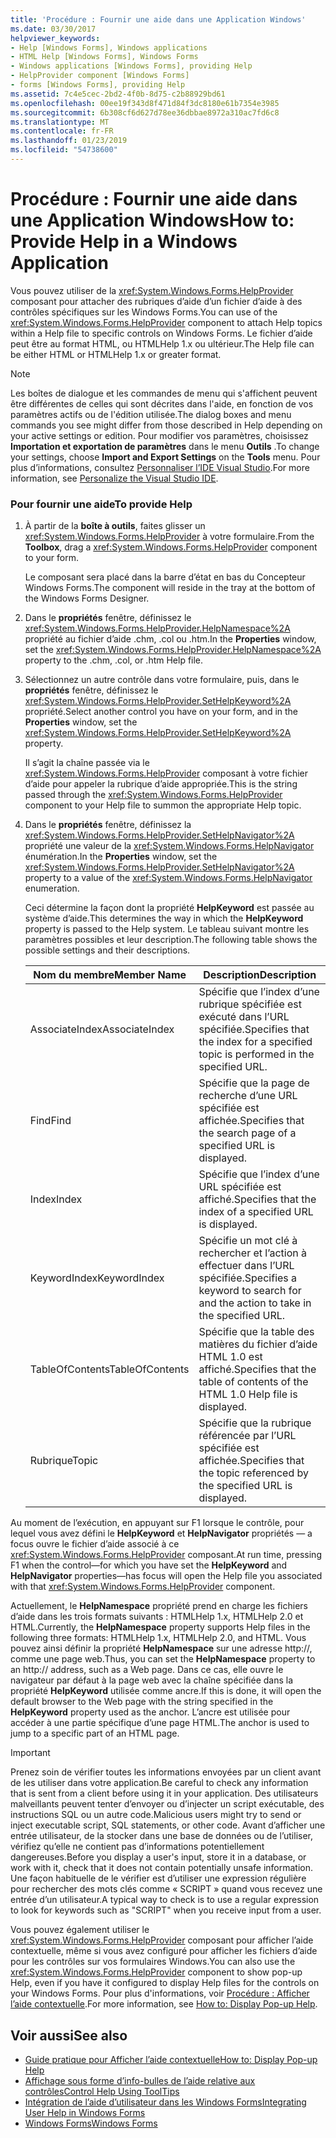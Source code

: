 ```yaml
---
title: 'Procédure : Fournir une aide dans une Application Windows'
ms.date: 03/30/2017
helpviewer_keywords:
- Help [Windows Forms], Windows applications
- HTML Help [Windows Forms], Windows Forms
- Windows applications [Windows Forms], providing Help
- HelpProvider component [Windows Forms]
- forms [Windows Forms], providing Help
ms.assetid: 7c4e5cec-2bd2-4f0b-8d75-c2b88929bd61
ms.openlocfilehash: 00ee19f343d8f471d84f3dc8180e61b7354e3985
ms.sourcegitcommit: 6b308cf6d627d78ee36dbbae8972a310ac7fd6c8
ms.translationtype: MT
ms.contentlocale: fr-FR
ms.lasthandoff: 01/23/2019
ms.locfileid: "54738600"
---
```

# <a name="how-to-provide-help-in-a-windows-application"></a><span data-ttu-id="53d55-102">Procédure : Fournir une aide dans une Application Windows</span><span class="sxs-lookup"><span data-stu-id="53d55-102">How to: Provide Help in a Windows Application</span></span>
<span data-ttu-id="53d55-103">Vous pouvez utiliser de la <xref:System.Windows.Forms.HelpProvider> composant pour attacher des rubriques d’aide d’un fichier d’aide à des contrôles spécifiques sur les Windows Forms.</span><span class="sxs-lookup"><span data-stu-id="53d55-103">You can use of the <xref:System.Windows.Forms.HelpProvider> component to attach Help topics within a Help file to specific controls on Windows Forms.</span></span> <span data-ttu-id="53d55-104">Le fichier d’aide peut être au format HTML, ou HTMLHelp 1.x ou ultérieur.</span><span class="sxs-lookup"><span data-stu-id="53d55-104">The Help file can be either HTML or HTMLHelp 1.x or greater format.</span></span>  
  
> [!NOTE]
>  <span data-ttu-id="53d55-105">Les boîtes de dialogue et les commandes de menu qui s'affichent peuvent être différentes de celles qui sont décrites dans l'aide, en fonction de vos paramètres actifs ou de l'édition utilisée.</span><span class="sxs-lookup"><span data-stu-id="53d55-105">The dialog boxes and menu commands you see might differ from those described in Help depending on your active settings or edition.</span></span> <span data-ttu-id="53d55-106">Pour modifier vos paramètres, choisissez **Importation et exportation de paramètres** dans le menu **Outils** .</span><span class="sxs-lookup"><span data-stu-id="53d55-106">To change your settings, choose **Import and Export Settings** on the **Tools** menu.</span></span> <span data-ttu-id="53d55-107">Pour plus d’informations, consultez [Personnaliser l’IDE Visual Studio](/visualstudio/ide/personalizing-the-visual-studio-ide).</span><span class="sxs-lookup"><span data-stu-id="53d55-107">For more information, see [Personalize the Visual Studio IDE](/visualstudio/ide/personalizing-the-visual-studio-ide).</span></span>  
  
### <a name="to-provide-help"></a><span data-ttu-id="53d55-108">Pour fournir une aide</span><span class="sxs-lookup"><span data-stu-id="53d55-108">To provide Help</span></span>  
  
1.  <span data-ttu-id="53d55-109">À partir de la **boîte à outils**, faites glisser un <xref:System.Windows.Forms.HelpProvider> à votre formulaire.</span><span class="sxs-lookup"><span data-stu-id="53d55-109">From the **Toolbox**, drag a <xref:System.Windows.Forms.HelpProvider> component to your form.</span></span>  
  
     <span data-ttu-id="53d55-110">Le composant sera placé dans la barre d’état en bas du Concepteur Windows Forms.</span><span class="sxs-lookup"><span data-stu-id="53d55-110">The component will reside in the tray at the bottom of the Windows Forms Designer.</span></span>  
  
2.  <span data-ttu-id="53d55-111">Dans le **propriétés** fenêtre, définissez le <xref:System.Windows.Forms.HelpProvider.HelpNamespace%2A> propriété au fichier d’aide .chm, .col ou .htm.</span><span class="sxs-lookup"><span data-stu-id="53d55-111">In the **Properties** window, set the <xref:System.Windows.Forms.HelpProvider.HelpNamespace%2A> property to the .chm, .col, or .htm Help file.</span></span>  
  
3.  <span data-ttu-id="53d55-112">Sélectionnez un autre contrôle dans votre formulaire, puis, dans le **propriétés** fenêtre, définissez le <xref:System.Windows.Forms.HelpProvider.SetHelpKeyword%2A> propriété.</span><span class="sxs-lookup"><span data-stu-id="53d55-112">Select another control you have on your form, and in the **Properties** window, set the <xref:System.Windows.Forms.HelpProvider.SetHelpKeyword%2A> property.</span></span>  
  
     <span data-ttu-id="53d55-113">Il s’agit la chaîne passée via le <xref:System.Windows.Forms.HelpProvider> composant à votre fichier d’aide pour appeler la rubrique d’aide appropriée.</span><span class="sxs-lookup"><span data-stu-id="53d55-113">This is the string passed through the <xref:System.Windows.Forms.HelpProvider> component to your Help file to summon the appropriate Help topic.</span></span>  
  
4.  <span data-ttu-id="53d55-114">Dans le **propriétés** fenêtre, définissez la <xref:System.Windows.Forms.HelpProvider.SetHelpNavigator%2A> propriété une valeur de la <xref:System.Windows.Forms.HelpNavigator> énumération.</span><span class="sxs-lookup"><span data-stu-id="53d55-114">In the **Properties** window, set the <xref:System.Windows.Forms.HelpProvider.SetHelpNavigator%2A> property to a value of the <xref:System.Windows.Forms.HelpNavigator> enumeration.</span></span>  
  
     <span data-ttu-id="53d55-115">Ceci détermine la façon dont la propriété **HelpKeyword** est passée au système d’aide.</span><span class="sxs-lookup"><span data-stu-id="53d55-115">This determines the way in which the **HelpKeyword** property is passed to the Help system.</span></span> <span data-ttu-id="53d55-116">Le tableau suivant montre les paramètres possibles et leur description.</span><span class="sxs-lookup"><span data-stu-id="53d55-116">The following table shows the possible settings and their descriptions.</span></span>  
  
    |<span data-ttu-id="53d55-117">Nom du membre</span><span class="sxs-lookup"><span data-stu-id="53d55-117">Member Name</span></span>|<span data-ttu-id="53d55-118">Description</span><span class="sxs-lookup"><span data-stu-id="53d55-118">Description</span></span>|  
    |-----------------|-----------------|  
    |<span data-ttu-id="53d55-119">AssociateIndex</span><span class="sxs-lookup"><span data-stu-id="53d55-119">AssociateIndex</span></span>|<span data-ttu-id="53d55-120">Spécifie que l’index d’une rubrique spécifiée est exécuté dans l’URL spécifiée.</span><span class="sxs-lookup"><span data-stu-id="53d55-120">Specifies that the index for a specified topic is performed in the specified URL.</span></span>|  
    |<span data-ttu-id="53d55-121">Find</span><span class="sxs-lookup"><span data-stu-id="53d55-121">Find</span></span>|<span data-ttu-id="53d55-122">Spécifie que la page de recherche d’une URL spécifiée est affichée.</span><span class="sxs-lookup"><span data-stu-id="53d55-122">Specifies that the search page of a specified URL is displayed.</span></span>|  
    |<span data-ttu-id="53d55-123">Index</span><span class="sxs-lookup"><span data-stu-id="53d55-123">Index</span></span>|<span data-ttu-id="53d55-124">Spécifie que l’index d’une URL spécifiée est affiché.</span><span class="sxs-lookup"><span data-stu-id="53d55-124">Specifies that the index of a specified URL is displayed.</span></span>|  
    |<span data-ttu-id="53d55-125">KeywordIndex</span><span class="sxs-lookup"><span data-stu-id="53d55-125">KeywordIndex</span></span>|<span data-ttu-id="53d55-126">Spécifie un mot clé à rechercher et l’action à effectuer dans l’URL spécifiée.</span><span class="sxs-lookup"><span data-stu-id="53d55-126">Specifies a keyword to search for and the action to take in the specified URL.</span></span>|  
    |<span data-ttu-id="53d55-127">TableOfContents</span><span class="sxs-lookup"><span data-stu-id="53d55-127">TableOfContents</span></span>|<span data-ttu-id="53d55-128">Spécifie que la table des matières du fichier d’aide HTML 1.0 est affiché.</span><span class="sxs-lookup"><span data-stu-id="53d55-128">Specifies that the table of contents of the HTML 1.0 Help file is displayed.</span></span>|  
    |<span data-ttu-id="53d55-129">Rubrique</span><span class="sxs-lookup"><span data-stu-id="53d55-129">Topic</span></span>|<span data-ttu-id="53d55-130">Spécifie que la rubrique référencée par l’URL spécifiée est affichée.</span><span class="sxs-lookup"><span data-stu-id="53d55-130">Specifies that the topic referenced by the specified URL is displayed.</span></span>|  
  
 <span data-ttu-id="53d55-131">Au moment de l’exécution, en appuyant sur F1 lorsque le contrôle, pour lequel vous avez défini le **HelpKeyword** et **HelpNavigator** propriétés — a focus ouvre le fichier d’aide associé à ce <xref:System.Windows.Forms.HelpProvider> composant.</span><span class="sxs-lookup"><span data-stu-id="53d55-131">At run time, pressing F1 when the control—for which you have set the **HelpKeyword** and **HelpNavigator** properties—has focus will open the Help file you associated with that <xref:System.Windows.Forms.HelpProvider> component.</span></span>  
  
 <span data-ttu-id="53d55-132">Actuellement, le **HelpNamespace** propriété prend en charge les fichiers d’aide dans les trois formats suivants : HTMLHelp 1.x, HTMLHelp 2.0 et HTML.</span><span class="sxs-lookup"><span data-stu-id="53d55-132">Currently, the **HelpNamespace** property supports Help files in the following three formats: HTMLHelp 1.x, HTMLHelp 2.0, and HTML.</span></span> <span data-ttu-id="53d55-133">Vous pouvez ainsi définir la propriété **HelpNamespace** sur une adresse http://, comme une page web.</span><span class="sxs-lookup"><span data-stu-id="53d55-133">Thus, you can set the **HelpNamespace** property to an http:// address, such as a Web page.</span></span> <span data-ttu-id="53d55-134">Dans ce cas, elle ouvre le navigateur par défaut à la page web avec la chaîne spécifiée dans la propriété **HelpKeyword** utilisée comme ancre.</span><span class="sxs-lookup"><span data-stu-id="53d55-134">If this is done, it will open the default browser to the Web page with the string specified in the **HelpKeyword** property used as the anchor.</span></span> <span data-ttu-id="53d55-135">L’ancre est utilisée pour accéder à une partie spécifique d’une page HTML.</span><span class="sxs-lookup"><span data-stu-id="53d55-135">The anchor is used to jump to a specific part of an HTML page.</span></span>  
  
> [!IMPORTANT]
>  <span data-ttu-id="53d55-136">Prenez soin de vérifier toutes les informations envoyées par un client avant de les utiliser dans votre application.</span><span class="sxs-lookup"><span data-stu-id="53d55-136">Be careful to check any information that is sent from a client before using it in your application.</span></span> <span data-ttu-id="53d55-137">Des utilisateurs malveillants peuvent tenter d’envoyer ou d’injecter un script exécutable, des instructions SQL ou un autre code.</span><span class="sxs-lookup"><span data-stu-id="53d55-137">Malicious users might try to send or inject executable script, SQL statements, or other code.</span></span> <span data-ttu-id="53d55-138">Avant d’afficher une entrée utilisateur, de la stocker dans une base de données ou de l’utiliser, vérifiez qu’elle ne contient pas d’informations potentiellement dangereuses.</span><span class="sxs-lookup"><span data-stu-id="53d55-138">Before you display a user's input, store it in a database, or work with it, check that it does not contain potentially unsafe information.</span></span> <span data-ttu-id="53d55-139">Une façon habituelle de le vérifier est d’utiliser une expression régulière pour rechercher des mots clés comme « SCRIPT » quand vous recevez une entrée d’un utilisateur.</span><span class="sxs-lookup"><span data-stu-id="53d55-139">A typical way to check is to use a regular expression to look for keywords such as "SCRIPT" when you receive input from a user.</span></span>  
  
 <span data-ttu-id="53d55-140">Vous pouvez également utiliser le <xref:System.Windows.Forms.HelpProvider> composant pour afficher l’aide contextuelle, même si vous avez configuré pour afficher les fichiers d’aide pour les contrôles sur vos formulaires Windows.</span><span class="sxs-lookup"><span data-stu-id="53d55-140">You can also use the <xref:System.Windows.Forms.HelpProvider> component to show pop-up Help, even if you have it configured to display Help files for the controls on your Windows Forms.</span></span> <span data-ttu-id="53d55-141">Pour plus d'informations, voir [Procédure : Afficher l’aide contextuelle](../../../../docs/framework/winforms/advanced/how-to-display-pop-up-help.md).</span><span class="sxs-lookup"><span data-stu-id="53d55-141">For more information, see [How to: Display Pop-up Help](../../../../docs/framework/winforms/advanced/how-to-display-pop-up-help.md).</span></span>  
  
## <a name="see-also"></a><span data-ttu-id="53d55-142">Voir aussi</span><span class="sxs-lookup"><span data-stu-id="53d55-142">See also</span></span>
- [<span data-ttu-id="53d55-143">Guide pratique pour Afficher l’aide contextuelle</span><span class="sxs-lookup"><span data-stu-id="53d55-143">How to: Display Pop-up Help</span></span>](../../../../docs/framework/winforms/advanced/how-to-display-pop-up-help.md)
- [<span data-ttu-id="53d55-144">Affichage sous forme d’info-bulles de l’aide relative aux contrôles</span><span class="sxs-lookup"><span data-stu-id="53d55-144">Control Help Using ToolTips</span></span>](../../../../docs/framework/winforms/advanced/control-help-using-tooltips.md)
- [<span data-ttu-id="53d55-145">Intégration de l’aide d’utilisateur dans les Windows Forms</span><span class="sxs-lookup"><span data-stu-id="53d55-145">Integrating User Help in Windows Forms</span></span>](../../../../docs/framework/winforms/advanced/integrating-user-help-in-windows-forms.md)
- [<span data-ttu-id="53d55-146">Windows Forms</span><span class="sxs-lookup"><span data-stu-id="53d55-146">Windows Forms</span></span>](../../../../docs/framework/winforms/index.md)
